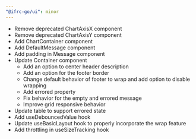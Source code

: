 ```yaml
---
"@ifrc-go/ui": minor
---
```


- Remove deprecated ChartAxisX component
- Remove deprecated ChartAxisY component
- Add ChartContainer component
- Add DefaultMessage component
- Add padding in Message component
- Update Container component
  - Add an option to center header description
  - Add an option for the footer border
  - Change default behavior of footer to wrap and add option to disable wrapping
  - Add errored property
  - Fix behavior for the empty and errored message
  - Improve grid responsive behavior
- Update table to support errored state
- Add useDebouncedValue hook
- Update useBasicLayout hook to properly incorporate the wrap feature
- Add throttling in useSizeTracking hook
